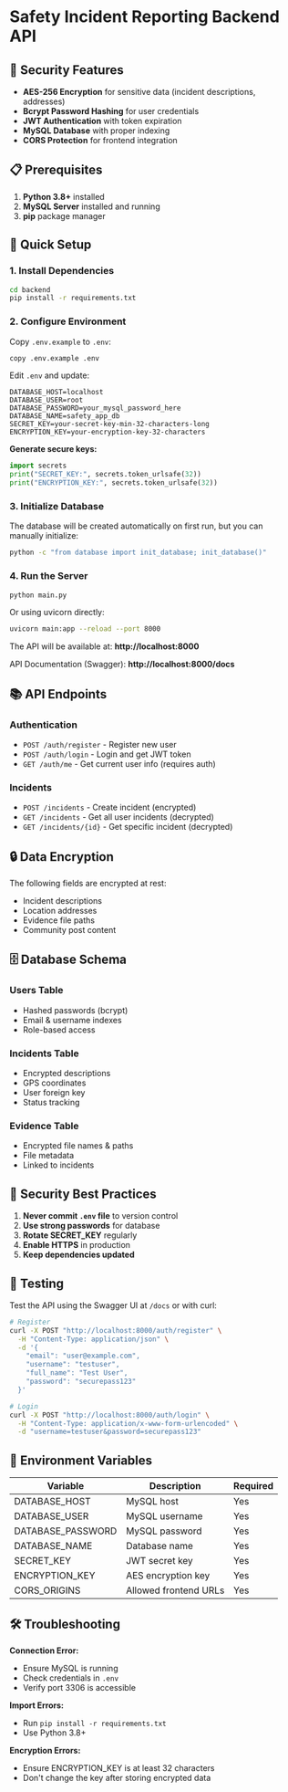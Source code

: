 # Safety Incident Reporting Backend API

## 🔐 Security Features

- **AES-256 Encryption** for sensitive data (incident descriptions, addresses)
- **Bcrypt Password Hashing** for user credentials
- **JWT Authentication** with token expiration
- **MySQL Database** with proper indexing
- **CORS Protection** for frontend integration

## 📋 Prerequisites

1. **Python 3.8+** installed
2. **MySQL Server** installed and running
3. **pip** package manager

## 🚀 Quick Setup

### 1. Install Dependencies

```bash
cd backend
pip install -r requirements.txt
```

### 2. Configure Environment

Copy `.env.example` to `.env`:

```bash
copy .env.example .env
```

Edit `.env` and update:

```env
DATABASE_HOST=localhost
DATABASE_USER=root
DATABASE_PASSWORD=your_mysql_password_here
DATABASE_NAME=safety_app_db
SECRET_KEY=your-secret-key-min-32-characters-long
ENCRYPTION_KEY=your-encryption-key-32-characters
```

**Generate secure keys:**
```python
import secrets
print("SECRET_KEY:", secrets.token_urlsafe(32))
print("ENCRYPTION_KEY:", secrets.token_urlsafe(32))
```

### 3. Initialize Database

The database will be created automatically on first run, but you can manually initialize:

```bash
python -c "from database import init_database; init_database()"
```

### 4. Run the Server

```bash
python main.py
```

Or using uvicorn directly:

```bash
uvicorn main:app --reload --port 8000
```

The API will be available at: **http://localhost:8000**

API Documentation (Swagger): **http://localhost:8000/docs**

## 📚 API Endpoints

### Authentication

- `POST /auth/register` - Register new user
- `POST /auth/login` - Login and get JWT token
- `GET /auth/me` - Get current user info (requires auth)

### Incidents

- `POST /incidents` - Create incident (encrypted)
- `GET /incidents` - Get all user incidents (decrypted)
- `GET /incidents/{id}` - Get specific incident (decrypted)

## 🔒 Data Encryption

The following fields are encrypted at rest:

- Incident descriptions
- Location addresses
- Evidence file paths
- Community post content

## 🗄️ Database Schema

### Users Table
- Hashed passwords (bcrypt)
- Email & username indexes
- Role-based access

### Incidents Table
- Encrypted descriptions
- GPS coordinates
- User foreign key
- Status tracking

### Evidence Table
- Encrypted file names & paths
- File metadata
- Linked to incidents

## 🔐 Security Best Practices

1. **Never commit `.env` file** to version control
2. **Use strong passwords** for database
3. **Rotate SECRET_KEY** regularly
4. **Enable HTTPS** in production
5. **Keep dependencies updated**

## 🧪 Testing

Test the API using the Swagger UI at `/docs` or with curl:

```bash
# Register
curl -X POST "http://localhost:8000/auth/register" \
  -H "Content-Type: application/json" \
  -d '{
    "email": "user@example.com",
    "username": "testuser",
    "full_name": "Test User",
    "password": "securepass123"
  }'

# Login
curl -X POST "http://localhost:8000/auth/login" \
  -H "Content-Type: application/x-www-form-urlencoded" \
  -d "username=testuser&password=securepass123"
```

## 📝 Environment Variables

| Variable | Description | Required |
|----------|-------------|----------|
| DATABASE_HOST | MySQL host | Yes |
| DATABASE_USER | MySQL username | Yes |
| DATABASE_PASSWORD | MySQL password | Yes |
| DATABASE_NAME | Database name | Yes |
| SECRET_KEY | JWT secret key | Yes |
| ENCRYPTION_KEY | AES encryption key | Yes |
| CORS_ORIGINS | Allowed frontend URLs | Yes |

## 🛠️ Troubleshooting

**Connection Error:**
- Ensure MySQL is running
- Check credentials in `.env`
- Verify port 3306 is accessible

**Import Errors:**
- Run `pip install -r requirements.txt`
- Use Python 3.8+

**Encryption Errors:**
- Ensure ENCRYPTION_KEY is at least 32 characters
- Don't change the key after storing encrypted data
